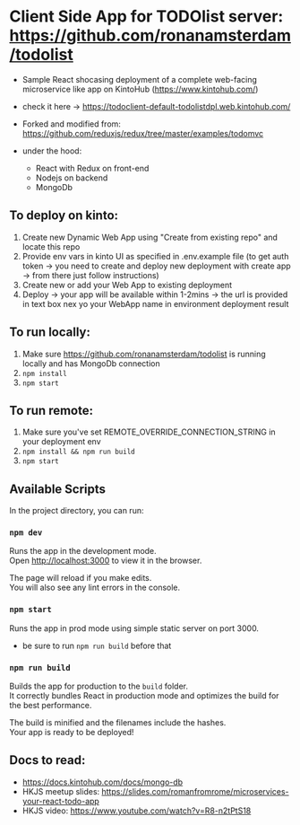# Client Side App for TODOlist server: https://github.com/ronanamsterdam/todolist

- Sample React shocasing deployment of a complete web-facing microservice like app on KintoHub (https://www.kintohub.com/) 

- check it here -> https://todoclient-default-todolistdpl.web.kintohub.com/

- Forked and modified from: https://github.com/reduxjs/redux/tree/master/examples/todomvc

- under the hood: 
    + React with Redux on front-end 
    + Nodejs on backend 
    + MongoDb
    
## To deploy on kinto:
 1. Create new Dynamic Web App using "Create from existing repo" and locate this repo 
 2. Provide env vars in kinto UI as specified in .env.example file (to get auth token -> you need to create and deploy new deployment with create app -> from there just follow instructions)
 3. Create new or add your Web App to existing deployment
 4. Deploy -> your app will be available within 1-2mins -> the url is provided in text box nex yo your WebApp name in environment deployment result
 
## To run locally:
 1. Make sure https://github.com/ronanamsterdam/todolist is running locally and has MongoDb connection
 2. `npm install`
 3. `npm start`
 
## To run remote:
 1. Make sure you've set REMOTE_OVERRIDE_CONNECTION_STRING in your deployment env
 2. `npm install && npm run build`
 3. `npm start` 

## Available Scripts

In the project directory, you can run:

### `npm dev`

Runs the app in the development mode.<br>
Open [http://localhost:3000](http://localhost:3000) to view it in the browser.

The page will reload if you make edits.<br>
You will also see any lint errors in the console.

### `npm start`

Runs the app in prod mode using simple static server on port 3000.<br>

 - be sure to run `npm run build` before that

### `npm run build`

Builds the app for production to the `build` folder.<br>
It correctly bundles React in production mode and optimizes the build for the best performance.

The build is minified and the filenames include the hashes.<br>
Your app is ready to be deployed!

## Docs to read:
  - https://docs.kintohub.com/docs/mongo-db
  - HKJS meetup slides: https://slides.com/romanfromrome/microservices-your-react-todo-app
  - HKJS video: https://www.youtube.com/watch?v=R8-n2tPtS18

